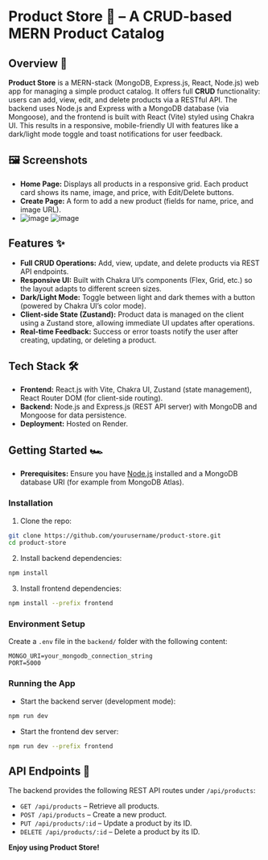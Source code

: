 # Product Store 🛒 – A CRUD-based MERN Product Catalog

## Overview 📖

**Product Store** is a MERN-stack (MongoDB, Express.js, React, Node.js) web app for managing a simple product catalog. It offers full **CRUD** functionality: users can add, view, edit, and delete products via a RESTful API. The backend uses Node.js and Express with a MongoDB database (via Mongoose), and the frontend is built with React (Vite) styled using Chakra UI. This results in a responsive, mobile-friendly UI with features like a dark/light mode toggle and toast notifications for user feedback.


## 🖼️ Screenshots

* **Home Page:** Displays all products in a responsive grid. Each product card shows its name, image, and price, with Edit/Delete buttons.
* **Create Page:** A form to add a new product (fields for name, price, and image URL).
* ![image](https://github.com/user-attachments/assets/90610d8a-39e1-4018-8811-9c1981ef233d)
![image](https://github.com/user-attachments/assets/70d7128e-4675-4eb6-bc6e-b9e785cf7993)


## Features ✨

* **Full CRUD Operations:** Add, view, update, and delete products via REST API endpoints.
* **Responsive UI:** Built with Chakra UI’s components (Flex, Grid, etc.) so the layout adapts to different screen sizes.
* **Dark/Light Mode:** Toggle between light and dark themes with a button (powered by Chakra UI’s color mode).
* **Client-side State (Zustand):** Product data is managed on the client using a Zustand store, allowing immediate UI updates after operations.
* **Real-time Feedback:** Success or error toasts notify the user after creating, updating, or deleting a product.

## Tech Stack 🛠️

* **Frontend:** React.js with Vite, Chakra UI, Zustand (state management), React Router DOM (for client-side routing).
* **Backend:** Node.js and Express.js (REST API server) with MongoDB and Mongoose for data persistence.
* **Deployment:** Hosted on Render.

## Getting Started 🏎️

* **Prerequisites:** Ensure you have [Node.js](https://nodejs.org/) installed and a MongoDB database URI (for example from MongoDB Atlas).

### Installation

1. Clone the repo:

```bash
git clone https://github.com/yourusername/product-store.git
cd product-store
```

2. Install backend dependencies:

```bash
npm install
```

3. Install frontend dependencies:

```bash
npm install --prefix frontend
```

### Environment Setup

Create a `.env` file in the `backend/` folder with the following content:

```env
MONGO_URI=your_mongodb_connection_string
PORT=5000
```

### Running the App

* Start the backend server (development mode):

```bash
npm run dev
```

* Start the frontend dev server:

```bash
npm run dev --prefix frontend
```

## API Endpoints 🚧

The backend provides the following REST API routes under `/api/products`:

* `GET /api/products` – Retrieve all products.
* `POST /api/products` – Create a new product.
* `PUT /api/products/:id` – Update a product by its ID.
* `DELETE /api/products/:id` – Delete a product by its ID.

**Enjoy using Product Store!**
